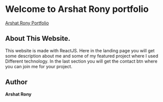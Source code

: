 # Welcome to Arshat Rony portfolio

[Arshat Rony Portfolio](https://arshat-rony-protfolio.web.app)



## About This Website.

This website is made with ReactJS. Here in the landing page you will get some description about me and some of my featured project where I used Different technology. In the last section you will get the contact btn where you can join me for your project.



## Author
__Arshat Rony__


